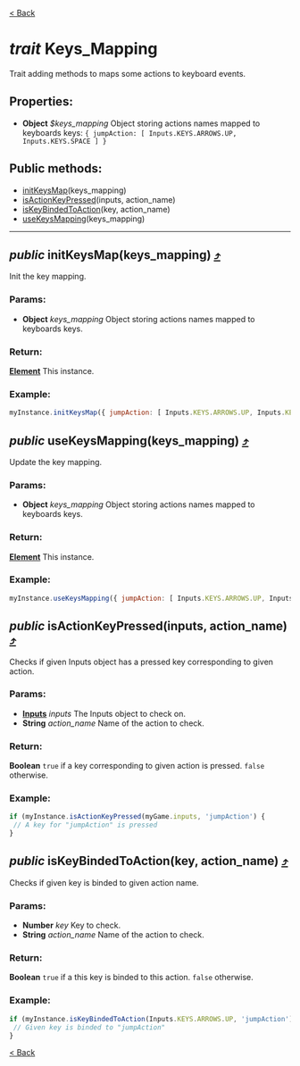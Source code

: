 

[&lt; Back](./README.md)

# *trait* Keys_Mapping

Trait adding methods to maps some actions to keyboard events.

## Properties:

* **Object** *$keys_mapping* Object storing actions names mapped to keyboards keys: `{ jumpAction: [ Inputs.KEYS.ARROWS.UP, Inputs.KEYS.SPACE ] }`

<a name="toc_initKeysMap"></a><a name="toc_isActionKeyPressed"></a><a name="toc_isKeyBindedToAction"></a><a name="toc_useKeysMapping"></a>

## Public methods:
* [initKeysMap](#initKeysMap)(keys_mapping)
* [isActionKeyPressed](#isActionKeyPressed)(inputs, action_name)
* [isKeyBindedToAction](#isKeyBindedToAction)(key, action_name)
* [useKeysMapping](#useKeysMapping)(keys_mapping)

___

## <a name="initKeysMap"></a>*public*  initKeysMap(keys_mapping) [:arrow_heading_up:](#toc_initKeysMap)

Init the key mapping.

### Params:

* **Object** *keys_mapping* Object storing actions names mapped to keyboards keys.

### Return:

**[Element](./../core/element.md)** This instance.

### Example:
```js
myInstance.initKeysMap({ jumpAction: [ Inputs.KEYS.ARROWS.UP, Inputs.KEYS.SPACE ] });
```

## <a name="useKeysMapping"></a>*public*  useKeysMapping(keys_mapping) [:arrow_heading_up:](#toc_useKeysMapping)

Update the key mapping.

### Params:

* **Object** *keys_mapping* Object storing actions names mapped to keyboards keys.

### Return:

**[Element](./../core/element.md)** This instance.

### Example:
```js
myInstance.useKeysMapping({ jumpAction: [ Inputs.KEYS.ARROWS.UP, Inputs.KEYS.SPACE ] });
```

## <a name="isActionKeyPressed"></a>*public*  isActionKeyPressed(inputs, action_name) [:arrow_heading_up:](#toc_isActionKeyPressed)

Checks if given Inputs object has a pressed key corresponding to given action.

### Params:

* **[Inputs](./../core/inputs.md)** *inputs* The Inputs object to check on.
* **String** *action_name* Name of the action to check.

### Return:

**Boolean** `true` if a key corresponding to given action is pressed. `false` otherwise.

### Example:
```js
if (myInstance.isActionKeyPressed(myGame.inputs, 'jumpAction') {
 // A key for "jumpAction" is pressed
}
```

## <a name="isKeyBindedToAction"></a>*public*  isKeyBindedToAction(key, action_name) [:arrow_heading_up:](#toc_isKeyBindedToAction)

Checks if given key is binded to given action name.

### Params:

* **Number** *key* Key to check.
* **String** *action_name* Name of the action to check.

### Return:

**Boolean** `true` if a this key is binded to this action. `false` otherwise.

### Example:
```js
if (myInstance.isKeyBindedToAction(Inputs.KEYS.ARROWS.UP, 'jumpAction') {
 // Given key is binded to "jumpAction"
}
```

[&lt; Back](./README.md)
